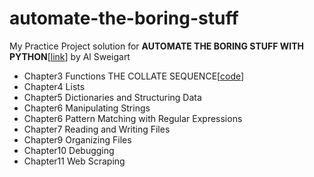 # automate-the-boring-stuff

My Practice Project solution for **AUTOMATE THE BORING STUFF WITH PYTHON**[[link](https://automatetheboringstuff.com/)] by Al Sweigart

- Chapter3 Functions THE COLLATE SEQUENCE[[code](https://github.com/swchoi0102/automate-the-boring-stuff/blob/master/chapter3/collatz.py)]
- Chapter4 Lists 
- Chapter5 Dictionaries and Structuring Data
- Chapter6 Manipulating Strings
- Chapter6 Pattern Matching with Regular Expressions
- Chapter7 Reading and Writing Files
- Chapter9 Organizing Files
- Chapter10 Debugging
- Chapter11 Web Scraping

